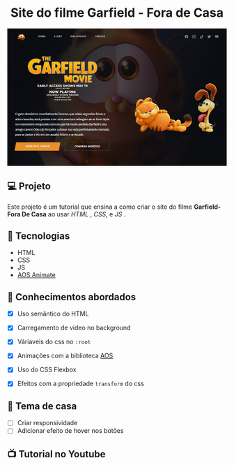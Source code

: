<h1 align="center">
  Site do filme Garfield - Fora de Casa
</h1>

<p align="center">
 <img src="https://github.com/dodosantosbr/projeto-Garfield/blob/main/assets/preview.png?raw=true">
</p>

## 💻 Projeto
Este projeto é um tutorial que ensina a como criar o site do filme **Garfield-Fora De Casa** ao usar _HTML_ , _CSS_, e _JS_ .

## 🚀 Tecnologias

- HTML
- CSS
- JS
- [AOS Animate](https://michalsnik.github.io/aos/)

## 📔 Conhecimentos abordados

- [x] Uso semântico do HTML
- [x] Carregamento de video no background
- [x] Váriaveis do css no `:root`
- [x] Animações com a biblioteca [AOS](https://michalsnik.github.io/aos/)
- [x] Uso do CSS Flexbox
- [x] Efeitos com a propriedade `transform` do css


## 📝 Tema de casa

- [ ] Criar responsividade
- [ ] Adicionar efeito de hover nos botões

## 📺 Tutorial no Youtube

<a href="https://www.youtube.com/watch?v=6Ok-kUrBGp8" target="_blank">
</a>
